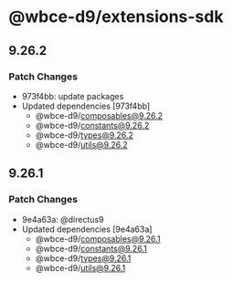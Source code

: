 # @wbce-d9/extensions-sdk

## 9.26.2

### Patch Changes

- 973f4bb: update packages
- Updated dependencies [973f4bb]
  - @wbce-d9/composables@9.26.2
  - @wbce-d9/constants@9.26.2
  - @wbce-d9/types@9.26.2
  - @wbce-d9/utils@9.26.2

## 9.26.1

### Patch Changes

- 9e4a63a: @directus9
- Updated dependencies [9e4a63a]
  - @wbce-d9/composables@9.26.1
  - @wbce-d9/constants@9.26.1
  - @wbce-d9/types@9.26.1
  - @wbce-d9/utils@9.26.1
